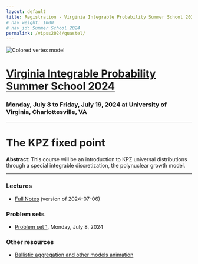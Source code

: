 ```yaml
---
layout: default
title: Registration - Virginia Integrable Probability Summer School 2024
# nav_weight: 1000
# nav_id: Summer School 2024
permalink: /vipss2024/quastel/
---
```


<img src="{{site.url}}/vipss2024/color-vertex.jpg" style="max-width:100%" alt="Colored vertex model">

# <a href="{{site.url}}/vipss2024/">Virginia Integrable Probability Summer School 2024</a>

### Monday, July 8 to Friday, July 19, 2024 at University of Virginia, Charlottesville, VA


---

# The KPZ fixed point

**Abstract**: This course will be an introduction to KPZ universal distributions through a special integrable discretization, the polynuclear growth model.

---

### Lectures

- [Full Notes]({{site.url}}/vipss2024/course_pages/KPZNotes_2024-07-06.pdf) (version of 2024-07-06)

### Problem sets

- [Problem set 1]({{site.url}}/vipss2024/course_pages/KPZ_PS1.pdf), Monday, July 8, 2024

### Other resources

- [Ballistic aggregation and other models animation](https://empiricalzeal.com/2013/03/01/the-universal-laws-behind-growth-patterns-or-what-tetris-can-teach-us-about-coffee-stains/)